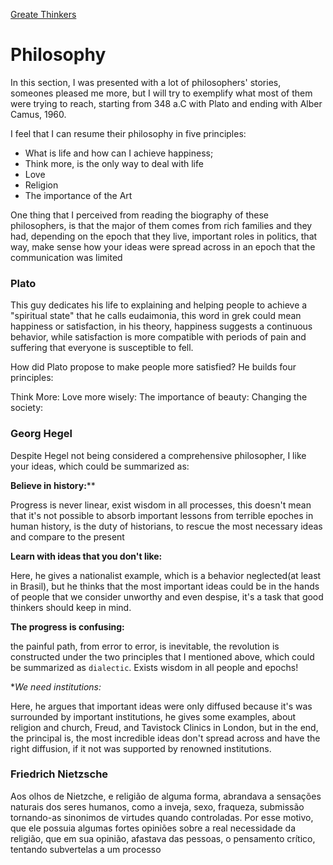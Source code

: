 [Greate Thinkers](https://www.amazon.com.br/Great-Thinkers-Simple-thinkers-improve/dp/0993538703)

# Philosophy

In this section, I was presented with a lot of philosophers' stories, someones pleased me more, but I will try to exemplify what most of them were trying to reach, starting from 348 a.C with Plato and ending with Alber Camus, 1960.

I feel that I can resume their philosophy in five principles:

- What is life and how can I achieve happiness;
- Think more, is the only way to deal with life
- Love
- Religion
- The importance of the Art

One thing that I perceived from reading the biography of these philosophers, is that the major of them comes from rich families and they had, depending on the epoch that they live, important roles in politics, that way, make sense how your ideas were spread across in an epoch that the communication was limited

### Plato

This guy dedicates his life to explaining and helping people to achieve a "spiritual state" that he calls eudaimonia, this word in grek could mean happiness or satisfaction, in his theory, happiness suggests a continuous behavior, while satisfaction is more compatible with periods of pain and suffering that everyone is susceptible to fell.

How did Plato propose to make people more satisfied? He builds four principles:

Think More:
Love more wisely:
The importance of beauty:
Changing the society:

### Georg Hegel

Despite Hegel not being considered a comprehensive philosopher, I like your ideas, which could be summarized as:

**Believe in history:****

Progress is never linear, exist wisdom in all processes, this doesn't mean that it's not possible to absorb important lessons from terrible epoches in human history, is the duty of historians, to rescue the most necessary ideas and compare to the present

**Learn with ideas that you don't like:**

Here, he gives a nationalist example, which is a behavior neglected(at least in Brasil), but he thinks that the most important ideas could be in the hands of people that we consider unworthy and even despise, it's a task that good thinkers should keep in mind.

**The progress is confusing:**

the painful path, from error to error, is inevitable, the revolution is constructed under the two principles that I mentioned above, which could be summarized as `dialectic`. Exists wisdom in all people and epochs!

**We need institutions:*

Here, he argues that important ideas were only diffused because it's was surrounded by important institutions, he gives some examples, about religion and church, Freud, and Tavistock Clinics in London, but in the end, the principal is, the most incredible ideas don't spread across and have the right diffusion, if it not was supported by renowned institutions.

### Friedrich Nietzsche

Aos olhos de Nietzche, e religião de alguma forma, abrandava a sensações naturais dos seres humanos, como a inveja, sexo, fraqueza, submissão tornando-as sinonimos de virtudes quando controladas. Por esse motivo, que ele possuia algumas fortes opiniões sobre a real necessidade da religião, que em sua opinião, afastava das pessoas, o pensamento crítico, tentando subvertelas a um processo 
